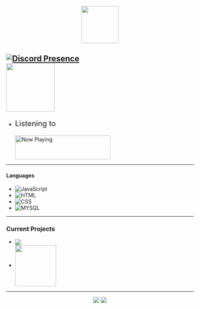 <p align="center">
    <img height="100em" src="https://count.getloli.com/get/@Seek0999"/>
</p>

[![Discord Presence](https://lanyard.cnrad.dev/api/372786495867846656)](https://discord.com/users/372786495867846656)
</br>
<a href="https://github.com/Seek0999/">
    <img align="center" height="130em" src="https://github-readme-stats.vercel.app/api?username=seek0999&show_icons=true&theme=synthwave"/>
</a>  
---
- <p style="font-size: 20px">Listening to</p> <a href="https://spotifything-r10poqd3w-seek.vercel.app/now-playing?open"> <img id="now-playing" src="https://spotifything-r10poqd3w-seek.vercel.app/now-playing" width="256" height="64" alt="Now Playing"> </a>


---

#### Languages
- ![JavaScript](https://img.shields.io/badge/-JavaScript-5e79ff)
- ![HTML](https://img.shields.io/badge/-HTML-5e79ff)
- ![CSS](https://img.shields.io/badge/-CSS-5e79ff)
- ![MYSQL](https://img.shields.io/badge/-SQL-5e79ff)
---

### Current Projects
- <a href="https://spixx.xyz/">
        <img align="center" src="https://spixx.xyz/png/SpixxLarge.png"/>
    </a>

- <a href="https://bukai.xyz" style="">
        <img align="center" width="110px;" height="110px;" src="https://bukai.xyz/static/FullLogo.png"/>
    </a>
---

<p align="center">
    <a href="https://steamcommunity.com/id/YourPpSmol/"><img src="https://img.shields.io/badge/-%E5%BD%A1%20Seek%20%E5%BD%A1-5e79ff?style=flat&logo=steam"/></a>
    <a href="https://www.spixx.xyz/"><img src="https://img.shields.io/badge/-Spixx.xyz-5e79ff?style=flat"/></a>
</p>
